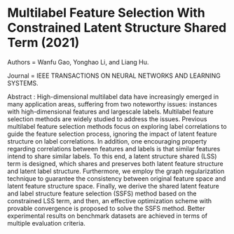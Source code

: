 # Multilabel Feature Selection With Constrained Latent Structure Shared Term (2021)

Authors = Wanfu Gao, Yonghao Li, and Liang Hu.

Journal = IEEE TRANSACTIONS ON NEURAL NETWORKS AND LEARNING SYSTEMS.

Abstract :
 High-dimensional multilabel data have increasingly emerged in many application areas, suffering from two noteworthy
issues: instances with high-dimensional features and largescale labels. Multilabel feature selection methods are widely
studied to address the issues. Previous multilabel feature selection methods focus on exploring label correlations to guide the feature
selection process, ignoring the impact of latent feature structure on label correlations. In addition, one encouraging property regarding correlations between features and labels is that similar
features intend to share similar labels. To this end, a latent structure shared (LSS) term is designed, which shares and preserves both latent feature structure and latent label structure.
Furthermore, we employ the graph regularization technique to guarantee the consistency between original feature space and latent feature structure space. Finally, we derive the shared latent
feature and label structure feature selection (SSFS) method based on the constrained LSS term, and then, an effective optimization scheme with provable convergence is proposed to solve the SSFS
method. Better experimental results on benchmark datasets are achieved in terms of multiple evaluation criteria.